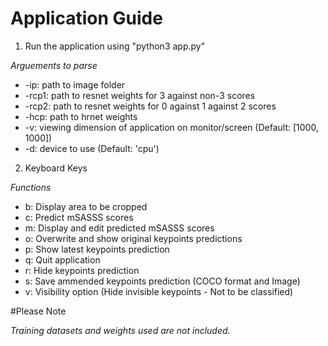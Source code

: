 # Application Guide

1. Run the application using "python3 app.py"

*Arguements to parse*
* -ip: path to image folder
* -rcp1: path to resnet weights for 3 against non-3 scores
* -rcp2: path to resnet weights for 0 against 1 against 2 scores
* -hcp: path to hrnet weights
* -v: viewing dimension of application on monitor/screen (Default: [1000, 1000])
* -d: device to use (Default: 'cpu')

2. Keyboard Keys

*Functions*
* b: Display area to be cropped
* c: Predict mSASSS scores
* m: Display and edit predicted mSASSS scores
* o: Overwrite and show original keypoints predictions
* p: Show latest keypoints prediction
* q: Quit application
* r: Hide keypoints prediction
* s: Save ammended keypoints prediction (COCO format and Image)
* v: Visibility option (Hide invisible keypoints - Not to be classified)

#Please Note

*Training datasets and weights used are not included.*
